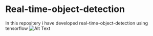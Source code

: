 # Real-time-object-detection
In this repositery i have developed real-time-object-detection using tensorflow
![Alt Text](Real-time-object-detection/desktop-animation7.gif)

